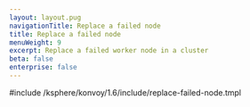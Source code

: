 ```yaml
---
layout: layout.pug
navigationTitle: Replace a failed node
title: Replace a failed node
menuWeight: 9
excerpt: Replace a failed worker node in a cluster
beta: false
enterprise: false
---
```


<!-- markdownlint-disable MD018 -->

#include /ksphere/konvoy/1.6/include/replace-failed-node.tmpl
